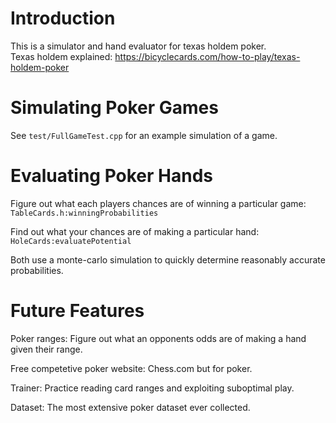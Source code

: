 
# Introduction
This is a simulator and hand evaluator for texas holdem poker.  
Texas holdem explained: https://bicyclecards.com/how-to-play/texas-holdem-poker

# Simulating Poker Games

See `test/FullGameTest.cpp` for an example simulation of a game.

# Evaluating Poker Hands

Figure out what each players chances are of winning a particular game: `TableCards.h:winningProbabilities`

Find out what your chances are of making a particular hand: `HoleCards:evaluatePotential`

Both use a monte-carlo simulation to quickly determine reasonably accurate probabilities.

# Future Features
Poker ranges: Figure out what an opponents odds are of making a hand given their range.

Free competetive poker website: Chess.com but for poker.

Trainer: Practice reading card ranges and exploiting suboptimal play.

Dataset: The most extensive poker dataset ever collected.

